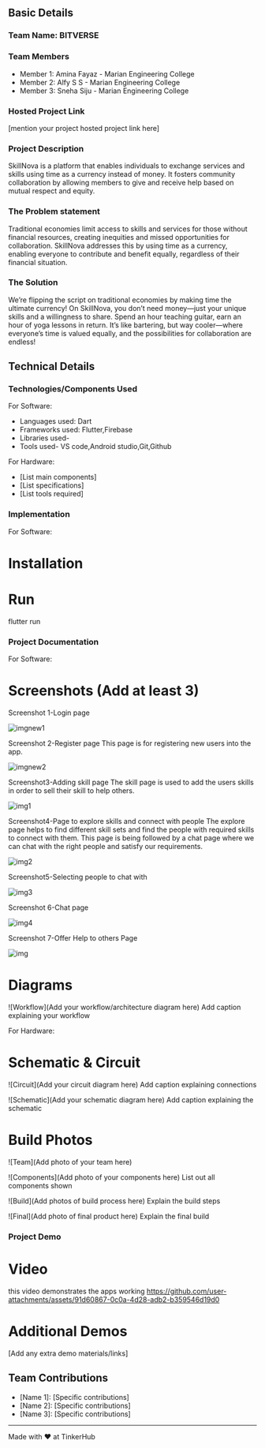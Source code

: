 

## Basic Details
### Team Name: BITVERSE


### Team Members
- Member 1: Amina Fayaz - Marian Engineering College
- Member 2: Alfy S S -  Marian Engineering College
- Member 3: Sneha Siju -  Marian Engineering College

### Hosted Project Link
[mention your project hosted project link here]

### Project Description
SkillNova is a platform that enables individuals to exchange services and skills using time as a currency instead of money.
It fosters community collaboration by allowing members to give and receive help based on mutual respect and equity.

### The Problem statement
Traditional economies limit access to skills and services for those without financial resources, creating inequities and missed opportunities for collaboration.
SkillNova addresses this by using time as a currency, enabling everyone to contribute and benefit equally, regardless of their financial situation.

### The Solution
We’re flipping the script on traditional economies by making time the ultimate currency! 
On SkillNova, you don’t need money—just your unique skills and a willingness to share.
Spend an hour teaching guitar, earn an hour of yoga lessons in return.
It’s like bartering, but way cooler—where everyone’s time is valued equally, and the possibilities for collaboration are endless!

## Technical Details
### Technologies/Components Used
For Software:
- Languages used: Dart
- Frameworks used: Flutter,Firebase
- Libraries used-
- Tools used- VS code,Android studio,Git,Github

For Hardware:
- [List main components]
- [List specifications]
- [List tools required]

### Implementation
For Software:
# Installation


# Run
flutter run


### Project Documentation
For Software:

# Screenshots (Add at least 3)

Screenshot 1-Login page

![imgnew1](https://github.com/user-attachments/assets/51cbca61-3d6d-4b24-9d61-00e871b439fb)



Screenshot 2-Register page
This page is for registering new users into the app.


![imgnew2](https://github.com/user-attachments/assets/d2b210f2-8ac0-420a-8be8-5949377d12bf)



Screenshot3-Adding skill page
The skill page is used to add the users skills in order to sell their skill to help others.

![img1](https://github.com/user-attachments/assets/e9ebb2f1-7a10-4276-b6eb-7d1d523f7d58)



Screenshot4-Page to explore skills and connect with people
The explore page helps to find different skill sets and find the people with required skills to connect with them.
This page is being followed by a chat page where we can chat with the right people and satisfy our requirements.

![img2](https://github.com/user-attachments/assets/2fb3f0c8-b991-4216-b1e0-03f21d4e6164)



Screenshot5-Selecting people to chat with

![img3](https://github.com/user-attachments/assets/1a63af37-f52c-44e9-ad6e-e76db76f2d6d)



Screenshot 6-Chat page

![img4](https://github.com/user-attachments/assets/81fc3d20-e6f2-44f0-8b07-ec8d56794703)



Screenshot 7-Offer Help to others Page

![img](https://github.com/user-attachments/assets/09b6ad2f-4343-4fda-bd0c-b7c710407c08)


# Diagrams
![Workflow](Add your workflow/architecture diagram here)
Add caption explaining your workflow

For Hardware:

# Schematic & Circuit
![Circuit](Add your circuit diagram here)
Add caption explaining connections

![Schematic](Add your schematic diagram here)
Add caption explaining the schematic

# Build Photos
![Team](Add photo of your team here)


![Components](Add photo of your components here)
List out all components shown

![Build](Add photos of build process here)
Explain the build steps

![Final](Add photo of final product here)
Explain the final build

### Project Demo
# Video
this video demonstrates the apps working
https://github.com/user-attachments/assets/91d60867-0c0a-4d28-adb2-b359546d19d0



# Additional Demos
[Add any extra demo materials/links]

## Team Contributions
- [Name 1]: [Specific contributions]
- [Name 2]: [Specific contributions]
- [Name 3]: [Specific contributions]

---
Made with ❤ at TinkerHub

